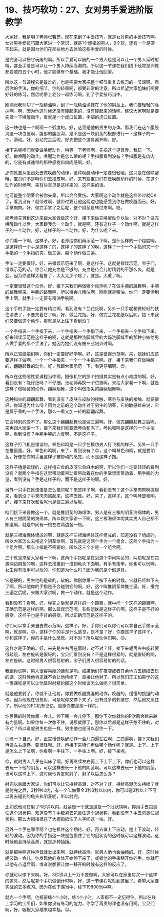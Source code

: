 # 19、技巧软功：27、女对男手爱进阶版教学

大家好，我是明子老师张若芝。现在来到了手爱技巧，就是女对男的手爱技巧啊。女对男手爱技巧跟大家讲一个常识，就是1个嫖娼的男人，9个软，还有一个是硬不起来。就是因为他们在那些地方去体验这些手爱的时候。

是完全可以把它玩废的啊。所以手爱可以废的一个男人也是可以让一个男人延时射精，甚至手爱是可以让一个男人持续高潮的。所以这一节课在我们线下经常是训练都要顺四五个小时，他才能够有个基础，我才能让他回家。

所以这一节课程它是最难的，也是需要大家把整个细节重复去练习的一节课啊。然后你的手法，你的细节，你的轻重啊，都要非常的注意。所以希望大家姐妹们啊要好好的练习，然后呢带上老公一起练习啊。到了手爱技巧当中。

刚刚张老师叨了一瓶精油啊，到了一瓶精油涂抹在了他的阴茎上，我们要轻轻的涂抹啊。啊，因为他这时候还没有硬起来的，没有硬起来的话呢，建议大家啊就是要先做一下唤醒动作，看就是一个虎口位置，手部的虎口位置。

这一块也是一个啊啊一个弧度的。好，这里是他的男生的身体。那我们在这个腹股沟这一块位置啊，腹部的腹股沟，是不是这一块阴茎的根部进行一下这样子的一个。滑动。好，划动完之后呢，好先把这个道具离开啊。好。

接下来呢咱们就要做唤醒动作，稍等一下老师啊，先把这个道具弄。我玩一下。好。做唤醒的动作。唤醒动作是怎么做的呢？手指腹看到没有？手指腹是有肉肉的，它是有减速带的那种感觉和肉肉感啊。好。

那你就要从蛋蛋处去做唤醒的动作，这种唤醒动作一定要很轻哦，这只是在做唤醒哦，宝贝们不是叫你们去推皮啊。好。来有些宝贝们在做唤醒动作的时候，在这个动作的时候啊，来有些宝贝是这样来的，这样来的话。

他可能整个阴茎会被你夹晕，所以会会受伤。大家啊这个动作就是这样带过就OK了，看到没有？就带过啊，就带过要让他这两边也能感受到你在做唤醒而已。好，手掌肉肉。好，做完手掌了之后呢，整个阴茎是转过来啊。嗯。

那老师先转到这边来跟大家做做这个好，接下来做完唤醒动作以后，对不对？做完唤醒动作以后，大家跟我念一个动作，就是啊。还有这样子一个动作啊，就是这样子的一个动作。好，这样子的一个动作。好，为什么呢？来。

你们看一下啊，这样子。好，老师给你们再示范一下啊，是什么样的一个程度啊，是这样的一个手是这样子的，这样子的这样子的啊，这样子一个一个手指的夹一个手指的一个手指的夹。做三遍，每个动作做三遍。

手法一定要很轻。好，来错误示范来了啊，是这样子。这就是错误示范。宝子们，错误示范的话，你会让他充血是不够的。充血是待会儿射精射的不那么爽，就是会。因为你这样太粗鲁了，太太太那个啥了，就是。太重了啊。

一定要很轻这个动作。好，接下来我们再做哪个动作呢？在做手腕的跳舞啊，手腕的跳舞呢来。手腕的跳舞啊，所以待会儿精油啊，刚刚就是精油，你们一定要涂到手上啊，就手上一定要有精油手腕啊。

这个手的手腕一定要有精油啊，看到没有？兰花纸啊，另外一只手呢稍微轻轻的扶住清洗了，不要夹着它了啊。好，做兰花指。好，做完兰花花纸以后呢，接下来我们又要做这个动作，那就是从上往下看到没？

一个手指夹一个手指下来，一个手指夹一个手指下来，一个手指夹一个手指下来，好来错误示范是这样子的啊，这就是那种洗脚城里的大妈洗脚城里的那种小妹给男人做手爱的那个手法了。她因为她们没有被专业培训过啊。

所以正宫娘娘们啊，你们一定要好好学啊。好，这是错误示范啊。来，姐妹们应该要这样子做啊，一个一个手指夹，一个一个手指夹啊。好，接下来我们在做唤醒的，翩翩起舞的动作。好，我跟大家示范一下，看更仔细啊。😊。

所以在这些嗯性爱课程当中啊，摄像机它的那个拍摄其实是有点小难度的啊。好，看到没有？能仔细吗？不仔细，张老师再换一个位置啊，来给大家看一下啊，就是这样子做唤醒的动作，翩翩起舞，这个叫做指尖的翩翩起舞啊。

这种指尖的翩翩起舞，看到没有？皮肤与皮肤的接触，寒毛与皮肤的接触，就要很轻，你知道为什么吗？因为之前的这个动作对于男生的阴茎，它的敏感处来说，它是属于重的一个手法，那么一重又加一轻的翩翩起舞。

它会特别的受不了。那么这个翩翩起舞也是做三遍啊。好，做完翩翩起舞之后呢，来再跟大家讲一下，接下来我们就要做琴色和鸣了。琴色和鸣是这样的一个手法啊，看到没有？手腕手腕的力度啊，不是这样子。

这样子打飞机是错误的。琴色和鸣是一只手在模仿男人打飞机的样子。另外一只手在推蛋蛋。好，琴色和鸣啊，来了，看到没有？😊，这个叫琴色和鸣，就是要阴茎，好像在你的手里这样子被带动的感觉，而不是这样子撸。

这样子撸是错误的，这样撸它会的皮呀它会麻木的啊，所以你们一定要轻轻的看到没有？就两个手指在这里带动着带动着带动着在你的手掌里面带动着，用手腕的力量，看到没有？手是这样子的，而不是这样子的啊。好。

另外一只手在推蛋蛋是怎么推的呢？来这样子啊，看到没有？这个手掌肉肉啊握起来，看到没？手掌肉肉窝起来，这样去推。好，来了，这样子。这个叫琴瑟和明。好，接下来其次和名呢也是做三遍以后呢。

咱们接下来要做这一个。就是推阴茎的海绵体。男人是有三根的阴茎海绵体的，男人有三根阴茎的海绵体。所以跟大家讲一下啊，这三根海绵体呢其实男人自己都不知道啊，就是中间有一根左右两边各一根。

就是三根海绵体组成的啊，就是这样三根海绵体这样组成的，知道没有？组成的，所以大家怎么去推这个阴茎体啊，首先就是这两个手为一个组合，这两个手指为一个组合啊。那么小指是不需要的。所以这三个才是一个组合啊。

三个就是来给大家看一下啊，这两个手指呢是在划这个中间阴茎的，两边呢是在包裹两边阴茎的啊，这样去推推到一推到龟头下面啊。有手有指甲，你也可以玩啊，女生你有指甲可以玩的，你知道为什么吗？因为我的是个假道具。

它是硬的，男生他的是软的，软的。你刚你第一下按下去的时候，它就已经趴下去了啊，所以他你的手指是不会碰到它的啊。好，这个叫推阴茎体推三遍。好，推完三遍之后呢，来跟大家讲啊，做一个动作，就是这个动作。

看到没有？看啊。好，弹完之后就是这样的一个距离，就中间一个这样的距离啊，正确示范是这样的啊。那么错误示范呢，有些姐妹是这样子的啊。这样子是不好的感受，这样子也是不好的感受。所以正确示范是这样子的。

你们可以拿手亲自去做示范啊，这样子。好，手你们可以你们可以拿自己手做示范啊，就是啊。😊，这样子你的手是什么感觉，是不是？好，你要这样子这样子，你和这样子，你的手是什么感觉，对不对？所以呢伙伴们啊。😊。

这样才是正确的。好，来先是左右再在同时，对不对？好，接下来呢再左右旋转要很轻哦，左右旋转是很轻的，宝贝们看到没有？不是这样很紧的，就是很轻的啊，左右旋转。这时候男人很容易射的，宝子们男人很容易射的的话。

我跟你说啊，男人很容易瘦的话就是呃。如果他们在夜店或者其余地方去嫖娼去玩的话，这时候他肯定就不会让他持续了，直接让他射了。所以我们正工如果学的这一类课程是可以让他延时射精的那这个时候该怎么做呢？很简单。

就是他要射了，你就不让他射，你要做唤醒挑逗的动作，唤醒的。缓慢的挑逗的动作。因为他现在很想射，可是呢你又停下来了，没有过多的刺激它，然后他又忍住了，所以他的PC机有记忆，就像你要尿尿一样的。

你尿尿的时候你尿一会儿。停下尿一会儿停下。那你下次你就你的P次肌会越来越有力量啊。如果你每一次憋不住，说尿就尿了，那你以后都是这样子憋不住的，对不对？所以说呢男生也是一样。男生他也是可以忍住一下。

训练一下自己。好，正宫慢做唤醒动作一会儿四遍左右啊，三四遍啊，接下来我们再做左右旋卷，要很轻哦。好，再接下来咱们再做哪个动作呢？就是。上下。上下是怎么上下法啊，你看啊一手往下，一手往上啊。好，接下来呢。

😊，就时男人几乎在叫床了啊，好再继续左右再上下上下上下，你们也可以这样去玩一下他的阴茎，可以这样去玩一下他的阴茎啊。可以这样去玩一下他的阴茎。也可以这样上下，这时候他肯定就射了，射了以后怎么办？

射完以后跟大家说，你们可以让它持续高潮，对不对？好，持续高潮怎么持续？就是射完之后，3秒钟以内，有一个叫做黄金3秒3秒以以内，你可以碰3秒以上不可以再去碰到的龟头和阴茎呢，所以射完。

比如说他现在射了3秒钟以内，赶紧做一个就是这是一个冠状钩啊，你用手去包裹住这个冠状钩，知道没有？手赶紧去包裹住这个冠状钩，看到没有？手去包裹住冠状钩。那么大拇指抵在了大拇指抵住了人字间这一块。好。

另外一个手在哪里啊？也在抵住这个期待。好，再去做上下波动，是上下波动，轻轻的波动。因为你的手指这一块是包裹住了它的冠状钩的这时候可以这样波动。这时候他会持续高潮，就是那种抽搐。

就是那种啊这种声音就发出来啊，就持续高潮。就男人他也会抽绪的。好，这时候呢波动一会儿，你发现他的身体开始停下来了，或者他的手来掰开你的手，你就可以他有点退后啊，或者说想要让你一移开的时候有这样的反应了。

你就可以停下来啊。好，3秒钟以上千万不要做啊，大家可以在家里每买一个这样的道具，然后呢拿个手机做倒计时啊。好，这一节课程呢就到这里了。希望大家要实战的去多练习。因为在线下课当中，线下19800当中啊。

就光一个手啊，他都要练4个小时，练4个小时，人家都不一定记得住。所以在线上学习的宝贝们，如果你没有练习的能力，你学了再贵的课也没有用啊。宝贝们啊，好，吸祝大家越来越幸福。😊。

